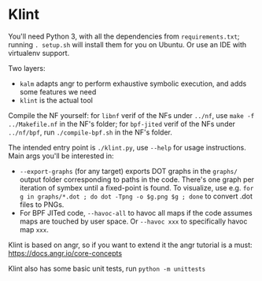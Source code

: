 # Klint

You'll need Python 3, with all the dependencies from `requirements.txt`; running `. setup.sh` will install them for you on Ubuntu.
Or use an IDE with virtualenv support.

Two layers:
- `kalm` adapts angr to perform exhaustive symbolic execution, and adds some features we need
- `klint` is the actual tool

Compile the NF yourself: for `libnf` verif of the NFs under `../nf`, use `make -f ../Makefile.nf` in the NF's folder;
for `bpf-jited` verif of the NFs under `../nf/bpf`, run `./compile-bpf.sh` in the NF's folder.

The intended entry point is `./klint.py`, use `--help` for usage instructions. Main args you'll be interested in:
- `--export-graphs` (for any target) exports DOT graphs in the `graphs/` output folder corresponding to paths in the code.
  There's one graph per iteration of symbex until a fixed-point is found.
  To visualize, use e.g. `for g in graphs/*.dot ; do dot -Tpng -o $g.png $g ; done` to convert .dot files to PNGs.
- For BPF JITed code, `--havoc-all` to havoc all maps if the code assumes maps are touched by user space. Or `--havoc xxx` to specifically havoc map `xxx`.

Klint is based on angr, so if you want to extend it the angr tutorial is a must: https://docs.angr.io/core-concepts

Klint also has some basic unit tests, run `python -m unittests`

